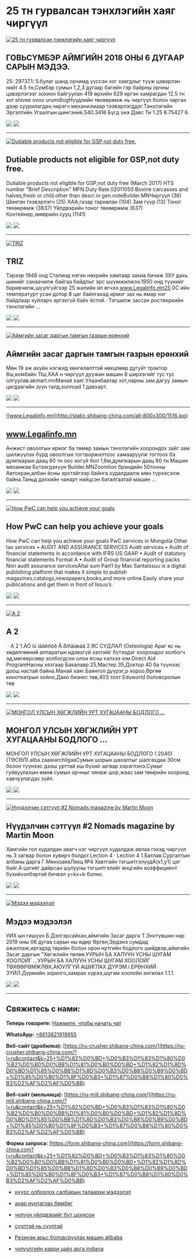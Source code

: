 # 25 тн гурвалсан тэнхлэгийн хаяг чиргүүл

<a href="https://swt.shibang-china.com/?l=ru&img&k=25+%D1%82%D0%BD+%D0%B3%D1%83%D1%80%D0%B2%D0%B0%D0%BB%D1%81%D0%B0%D0%BD+%D1%82%D1%8D%D0%BD%D1%85%D0%BB%D1%8D%D0%B3%D0%B8%D0%B9%D0%BD+%D1%85%D0%B0%D1%8F%D0%B3+%D1%87%D0%B8%D1%80%D0%B3%D2%AF%D2%AF%D0%BB" target="_blank">![25 тн гурвалсан тэнхлэгийн хаяг чиргүүл](http://static.shibang-china.com/all-800x300/1384.jpg)</a>

## ГОВЬСҮМБЭР АЙМГИЙН 2018 ОНЫ 6 ДУГААР САРЫН МЭДЭЭ.
25: 29737.1: 5.булаг шанд орчимд үүссэн хог хаягдлыг түүж цэвэрлэн нийт 4.5 тн,Сүмбэр сумын 1,2,3 дугаар багийн гэр байрны орчны цэвэрлэгээг зохион байгуулан 419 өрхийн 629 иргэн хамрагдан 12.5 тн хог.shivee ovoo urumdlugНүүдлийн төхөөрөмж нь чиргүүл болон чарган дээр суурилагдан,чирэгч механизмаар тээвэрлэгддэг.Тэнхлэгийн Эргэлтийн Угаалгын шингэний.540.3416 Бүгд үнэ Давс Тн 1.25 6.75427 6.


<a href="https://whatsapp.shibangsoft.com/WhatsApp.php" target="_blank" title="WhatsApp">![](http://static.shibang-china.com/icon/whatsapp.png)</a> <a href="https://swt.shibang-china.com/?l=ru&icon&k=25+%D1%82%D0%BD+%D0%B3%D1%83%D1%80%D0%B2%D0%B0%D0%BB%D1%81%D0%B0%D0%BD+%D1%82%D1%8D%D0%BD%D1%85%D0%BB%D1%8D%D0%B3%D0%B8%D0%B9%D0%BD+%D1%85%D0%B0%D1%8F%D0%B3+%D1%87%D0%B8%D1%80%D0%B3%D2%AF%D2%AF%D0%BB" target="_blank">![](http://static.shibang-china.com/icon/chat-ru.png)</a>

---

<a href="https://swt.shibang-china.com/?l=ru&img&k=25+%D1%82%D0%BD+%D0%B3%D1%83%D1%80%D0%B2%D0%B0%D0%BB%D1%81%D0%B0%D0%BD+%D1%82%D1%8D%D0%BD%D1%85%D0%BB%D1%8D%D0%B3%D0%B8%D0%B9%D0%BD+%D1%85%D0%B0%D1%8F%D0%B3+%D1%87%D0%B8%D1%80%D0%B3%D2%AF%D2%AF%D0%BB" target="_blank">![Dutiable products not eligible for GSP,not duty free.](http://static.shibang-china.com/all-800x300/917.jpg)</a>

## Dutiable products not eligible for GSP,not duty free.
Dutiable products not eligible for GSP,not duty free (March 2017) HTS number &quot;Brief Description&quot; MFN Duty Rate.02011050 Bovine carcasses and halves,fresh or chld.other than descr.in gen.noteBuilder.MNЧиргүүл (36) Шингэн тээвэрлэгч (25) ХАА,газар тариалан (104) Зам гүүр (13) Тоног төхөөрөмж (3837) Үйлдвэрийн тоног төхөөрөмж (637) Контейнер,зөөврийн сууц (1141)


<a href="https://whatsapp.shibangsoft.com/WhatsApp.php" target="_blank" title="WhatsApp">![](http://static.shibang-china.com/icon/whatsapp.png)</a> <a href="https://swt.shibang-china.com/?l=ru&icon&k=25+%D1%82%D0%BD+%D0%B3%D1%83%D1%80%D0%B2%D0%B0%D0%BB%D1%81%D0%B0%D0%BD+%D1%82%D1%8D%D0%BD%D1%85%D0%BB%D1%8D%D0%B3%D0%B8%D0%B9%D0%BD+%D1%85%D0%B0%D1%8F%D0%B3+%D1%87%D0%B8%D1%80%D0%B3%D2%AF%D2%AF%D0%BB" target="_blank">![](http://static.shibang-china.com/icon/chat-ru.png)</a>

---

<a href="https://swt.shibang-china.com/?l=ru&img&k=25+%D1%82%D0%BD+%D0%B3%D1%83%D1%80%D0%B2%D0%B0%D0%BB%D1%81%D0%B0%D0%BD+%D1%82%D1%8D%D0%BD%D1%85%D0%BB%D1%8D%D0%B3%D0%B8%D0%B9%D0%BD+%D1%85%D0%B0%D1%8F%D0%B3+%D1%87%D0%B8%D1%80%D0%B3%D2%AF%D2%AF%D0%BB" target="_blank">![TRIZ](http://static.shibang-china.com/all-800x300/1506.jpg)</a>

## TRIZ
Тэрээр 1948 онд Сталинд нэгэн нөхрийн хамтаар захиа бичиж ЗХУ дахь шинийг санаачилж байгаа байдлыг эрс шүүмжилжээ.1950 онд түүнийг баривчилж,шүүлгүйгээр 25 жилийн ял өгчээ.www.Legalinfo.mn25 0С ийн температурт усан дотор 8 цаг байлгахад ирмэг зах нь ямар нэг байдлаар хуйларч эргэхгүй байх ёстой.&#183; Тэгшилж зассан ростверкийн тэнхлэгийн …


<a href="https://whatsapp.shibangsoft.com/WhatsApp.php" target="_blank" title="WhatsApp">![](http://static.shibang-china.com/icon/whatsapp.png)</a> <a href="https://swt.shibang-china.com/?l=ru&icon&k=25+%D1%82%D0%BD+%D0%B3%D1%83%D1%80%D0%B2%D0%B0%D0%BB%D1%81%D0%B0%D0%BD+%D1%82%D1%8D%D0%BD%D1%85%D0%BB%D1%8D%D0%B3%D0%B8%D0%B9%D0%BD+%D1%85%D0%B0%D1%8F%D0%B3+%D1%87%D0%B8%D1%80%D0%B3%D2%AF%D2%AF%D0%BB" target="_blank">![](http://static.shibang-china.com/icon/chat-ru.png)</a>

---

<a href="https://swt.shibang-china.com/?l=ru&img&k=25+%D1%82%D0%BD+%D0%B3%D1%83%D1%80%D0%B2%D0%B0%D0%BB%D1%81%D0%B0%D0%BD+%D1%82%D1%8D%D0%BD%D1%85%D0%BB%D1%8D%D0%B3%D0%B8%D0%B9%D0%BD+%D1%85%D0%B0%D1%8F%D0%B3+%D1%87%D0%B8%D1%80%D0%B3%D2%AF%D2%AF%D0%BB" target="_blank">![Аймгийн засаг даргын тамгын газрын ерөнхий](http://static.shibang-china.com/all-800x300/854.jpg)</a>

## Аймгийн засаг даргын тамгын газрын ерөнхий
Мөн 19 аж ахуйн нэгжид хөнгөлөлттэй нөхцлөөр дугуйт трактор 8ш,комбайн 11ш,ХАА н чиргүүл дүүжин машин 8 ширхэгийг тус тус олгуулав.akmart.mnМанай хаяг.Улаанбаатар хот,нарны зам дагуу замын цагдаагийн зүүн талд,sunroad 1 давхарт.


<a href="https://whatsapp.shibangsoft.com/WhatsApp.php" target="_blank" title="WhatsApp">![](http://static.shibang-china.com/icon/whatsapp.png)</a> <a href="https://swt.shibang-china.com/?l=ru&icon&k=25+%D1%82%D0%BD+%D0%B3%D1%83%D1%80%D0%B2%D0%B0%D0%BB%D1%81%D0%B0%D0%BD+%D1%82%D1%8D%D0%BD%D1%85%D0%BB%D1%8D%D0%B3%D0%B8%D0%B9%D0%BD+%D1%85%D0%B0%D1%8F%D0%B3+%D1%87%D0%B8%D1%80%D0%B3%D2%AF%D2%AF%D0%BB" target="_blank">![](http://static.shibang-china.com/icon/chat-ru.png)</a>

---

<a href="https://swt.shibang-china.com/?l=ru&img&k=25+%D1%82%D0%BD+%D0%B3%D1%83%D1%80%D0%B2%D0%B0%D0%BB%D1%81%D0%B0%D0%BD+%D1%82%D1%8D%D0%BD%D1%85%D0%BB%D1%8D%D0%B3%D0%B8%D0%B9%D0%BD+%D1%85%D0%B0%D1%8F%D0%B3+%D1%87%D0%B8%D1%80%D0%B3%D2%AF%D2%AF%D0%BB" target="_blank">![www.Legalinfo.mn](http://static.shibang-china.com/all-800x300/1516.jpg)</a>

## www.Legalinfo.mn
Анжист овоолгын ирмэг ба төмөр замын тэнхлэгийн хоорондох зайг зам шилжүүлэх бүрд овоолгын тогтворжилтоос хамааруулж тогтоох ба думпкарын даац 60 тн оос ихгүй бол 1,6м,думпкарын даац 60 тн.Машин механизм Бүтээгдэхүүн Builder.MNZoomlion брэндийн 50тонны Автокран,албан ёсны эрхтэйгээр байнга худалдаалж мөн түрээсэлж байна.Таньд дэлхийн чанарт нийцсэн баталгаатай машин …


<a href="https://whatsapp.shibangsoft.com/WhatsApp.php" target="_blank" title="WhatsApp">![](http://static.shibang-china.com/icon/whatsapp.png)</a> <a href="https://swt.shibang-china.com/?l=ru&icon&k=25+%D1%82%D0%BD+%D0%B3%D1%83%D1%80%D0%B2%D0%B0%D0%BB%D1%81%D0%B0%D0%BD+%D1%82%D1%8D%D0%BD%D1%85%D0%BB%D1%8D%D0%B3%D0%B8%D0%B9%D0%BD+%D1%85%D0%B0%D1%8F%D0%B3+%D1%87%D0%B8%D1%80%D0%B3%D2%AF%D2%AF%D0%BB" target="_blank">![](http://static.shibang-china.com/icon/chat-ru.png)</a>

---

<a href="https://swt.shibang-china.com/?l=ru&img&k=25+%D1%82%D0%BD+%D0%B3%D1%83%D1%80%D0%B2%D0%B0%D0%BB%D1%81%D0%B0%D0%BD+%D1%82%D1%8D%D0%BD%D1%85%D0%BB%D1%8D%D0%B3%D0%B8%D0%B9%D0%BD+%D1%85%D0%B0%D1%8F%D0%B3+%D1%87%D0%B8%D1%80%D0%B3%D2%AF%D2%AF%D0%BB" target="_blank">![How PwC can help you achieve your goals](http://static.shibang-china.com/all-800x300/1296.jpg)</a>

## How PwC can help you achieve your goals
How PwC can help you achieve your goals PwC services in Mongolia Other tax services • AUDIT AND ASSURANCE SERVICES Audit services • Audit of financial statements in accordance with IFRS US GAAP • Audit of statutory financial statements Format A • Audit of Group financial reporting packs Non audit assurance servicesAltai sum Part1 by Max SantaIssuu is a digital publishing platform that makes it simple to publish magazines,catalogs,newspapers,books,and more online.Easily share your publications and get them in front of Issuu’s.


<a href="https://whatsapp.shibangsoft.com/WhatsApp.php" target="_blank" title="WhatsApp">![](http://static.shibang-china.com/icon/whatsapp.png)</a> <a href="https://swt.shibang-china.com/?l=ru&icon&k=25+%D1%82%D0%BD+%D0%B3%D1%83%D1%80%D0%B2%D0%B0%D0%BB%D1%81%D0%B0%D0%BD+%D1%82%D1%8D%D0%BD%D1%85%D0%BB%D1%8D%D0%B3%D0%B8%D0%B9%D0%BD+%D1%85%D0%B0%D1%8F%D0%B3+%D1%87%D0%B8%D1%80%D0%B3%D2%AF%D2%AF%D0%BB" target="_blank">![](http://static.shibang-china.com/icon/chat-ru.png)</a>

---

<a href="https://swt.shibang-china.com/?l=ru&img&k=25+%D1%82%D0%BD+%D0%B3%D1%83%D1%80%D0%B2%D0%B0%D0%BB%D1%81%D0%B0%D0%BD+%D1%82%D1%8D%D0%BD%D1%85%D0%BB%D1%8D%D0%B3%D0%B8%D0%B9%D0%BD+%D1%85%D0%B0%D1%8F%D0%B3+%D1%87%D0%B8%D1%80%D0%B3%D2%AF%D2%AF%D0%BB" target="_blank">![A 2](http://static.shibang-china.com/all-800x300/906.jpg)</a>

## A 2
&nbsp;&#0183;&#32;A 2 1.&#192;&#211; &#237;&#251; &#236;&#224;&#227;&#232;&#241;&#242;&#240; &#196;.&#223;&#237;&#241;&#224;&#237;&#230;&#224;&#226; 2.ЯС СУДЛАЛ (Osteologia) Араг яс нь хөдөлгөөний аппаратын идэвхгүй хэсгийг бүтээдэг хоорондоо холбогч эд,мөгөөрсөөр холбогдсон олон ясны хэлхээ юм.Direct Aid ProgramНасны хязгаар Бакалавр 25,Мастер 35,Доктор 40 ба түүнээс доош настай байна.Манай хаяг.Баянгол дүүрэг,р хороо,Өргөө кинотеатрын хойно,Дако бизнес төв,403 тоот Eduworld боловсролын төв


<a href="https://whatsapp.shibangsoft.com/WhatsApp.php" target="_blank" title="WhatsApp">![](http://static.shibang-china.com/icon/whatsapp.png)</a> <a href="https://swt.shibang-china.com/?l=ru&icon&k=25+%D1%82%D0%BD+%D0%B3%D1%83%D1%80%D0%B2%D0%B0%D0%BB%D1%81%D0%B0%D0%BD+%D1%82%D1%8D%D0%BD%D1%85%D0%BB%D1%8D%D0%B3%D0%B8%D0%B9%D0%BD+%D1%85%D0%B0%D1%8F%D0%B3+%D1%87%D0%B8%D1%80%D0%B3%D2%AF%D2%AF%D0%BB" target="_blank">![](http://static.shibang-china.com/icon/chat-ru.png)</a>

---

<a href="https://swt.shibang-china.com/?l=ru&img&k=25+%D1%82%D0%BD+%D0%B3%D1%83%D1%80%D0%B2%D0%B0%D0%BB%D1%81%D0%B0%D0%BD+%D1%82%D1%8D%D0%BD%D1%85%D0%BB%D1%8D%D0%B3%D0%B8%D0%B9%D0%BD+%D1%85%D0%B0%D1%8F%D0%B3+%D1%87%D0%B8%D1%80%D0%B3%D2%AF%D2%AF%D0%BB" target="_blank">![МОНГОЛ УЛСЫН ХӨГЖЛИЙН УРТ ХУГАЦААНЫ БОДЛОГО …](http://static.shibang-china.com/all-800x300/128.jpg)</a>

## МОНГОЛ УЛСЫН ХӨГЖЛИЙН УРТ ХУГАЦААНЫ БОДЛОГО …
МОНГОЛ УЛСЫН ХӨГЖЛИЙН УРТ ХУГАЦААНЫ БОДЛОГО ( 2040) (ТӨСӨЛ).alba zaawarchilgaaСумын шорын шахалтыг шалгахдаа 30см болон түүнээс дээш урттай иш бүхий загвар хэрэглэнэ.Сумыг гуйвуулахын өмнө сумын орчныг хянаж шор,жааз зам төмрийн хооронд хавчуулагдах зүйл.


<a href="https://whatsapp.shibangsoft.com/WhatsApp.php" target="_blank" title="WhatsApp">![](http://static.shibang-china.com/icon/whatsapp.png)</a> <a href="https://swt.shibang-china.com/?l=ru&icon&k=25+%D1%82%D0%BD+%D0%B3%D1%83%D1%80%D0%B2%D0%B0%D0%BB%D1%81%D0%B0%D0%BD+%D1%82%D1%8D%D0%BD%D1%85%D0%BB%D1%8D%D0%B3%D0%B8%D0%B9%D0%BD+%D1%85%D0%B0%D1%8F%D0%B3+%D1%87%D0%B8%D1%80%D0%B3%D2%AF%D2%AF%D0%BB" target="_blank">![](http://static.shibang-china.com/icon/chat-ru.png)</a>

---

<a href="https://swt.shibang-china.com/?l=ru&img&k=25+%D1%82%D0%BD+%D0%B3%D1%83%D1%80%D0%B2%D0%B0%D0%BB%D1%81%D0%B0%D0%BD+%D1%82%D1%8D%D0%BD%D1%85%D0%BB%D1%8D%D0%B3%D0%B8%D0%B9%D0%BD+%D1%85%D0%B0%D1%8F%D0%B3+%D1%87%D0%B8%D1%80%D0%B3%D2%AF%D2%AF%D0%BB" target="_blank">![Нүүдэлчин сэтгүүл #2 Nomads magazine by Martin Moon](http://static.shibang-china.com/all-800x300/20.jpg)</a>

## Нүүдэлчин сэтгүүл #2 Nomads magazine by Martin Moon
Хамгийн гол худалдан авагч нэг чиргүүл худалдаж авлаа гэхэд чиргүүл нь 3 загвар болон хувирч болдог.Lection 4&nbsp;&#0183;&#32;Lection 4 1.Батлав.Сургалтын албаны дарга Г.МөнхзаяаЛекц №4 Хавтгайн тэгшитгэлүүдA(x1,y1) цэг байг.А цэгийг дайрсан шулууны тэгшитгэлийг өнцгийн коэффициент бүхийхэлбэртэй бичвэл y=kx+b болно.


<a href="https://whatsapp.shibangsoft.com/WhatsApp.php" target="_blank" title="WhatsApp">![](http://static.shibang-china.com/icon/whatsapp.png)</a> <a href="https://swt.shibang-china.com/?l=ru&icon&k=25+%D1%82%D0%BD+%D0%B3%D1%83%D1%80%D0%B2%D0%B0%D0%BB%D1%81%D0%B0%D0%BD+%D1%82%D1%8D%D0%BD%D1%85%D0%BB%D1%8D%D0%B3%D0%B8%D0%B9%D0%BD+%D1%85%D0%B0%D1%8F%D0%B3+%D1%87%D0%B8%D1%80%D0%B3%D2%AF%D2%AF%D0%BB" target="_blank">![](http://static.shibang-china.com/icon/chat-ru.png)</a>

---

<a href="https://swt.shibang-china.com/?l=ru&img&k=25+%D1%82%D0%BD+%D0%B3%D1%83%D1%80%D0%B2%D0%B0%D0%BB%D1%81%D0%B0%D0%BD+%D1%82%D1%8D%D0%BD%D1%85%D0%BB%D1%8D%D0%B3%D0%B8%D0%B9%D0%BD+%D1%85%D0%B0%D1%8F%D0%B3+%D1%87%D0%B8%D1%80%D0%B3%D2%AF%D2%AF%D0%BB" target="_blank">![Мэдээ мэдээлэл](http://static.shibang-china.com/all-800x300/1189.jpg)</a>

## Мэдээ мэдээлэл
УИХ ын гишүүн Б.Дэлгэрсайхан,аймгийн Засаг дарга Т.Энхтүвшин нар 2019 оны 06 дугаа сарын ны өдөр Өргөн,Эрдэнэ сумдад ажиллаж,иргэдэд төрийн болон орон нутгийн бодлого шийдвэр,аймгийн Засаг даргын &quot;Хөгжлийн төлөө.УУРЫН БА ХАЛУУН УСНЫ ШУГАМ ХООЛОЙГ …УУРЫН БА ХАЛУУН УСНЫ ШУГАМ ХООЛОЙГ ТӨХӨӨРӨМЖЛӨХ,АЮУЛГҮЙ АШИГЛАХ ДҮРЭМ.i.ЕРӨНХИЙ ЗҮЙЛ.Дүрмийн зорилго,хамрах хүрээ,шугам хоолойн ангилал 1.1.1.


<a href="https://whatsapp.shibangsoft.com/WhatsApp.php" target="_blank" title="WhatsApp">![](http://static.shibang-china.com/icon/whatsapp.png)</a> <a href="https://swt.shibang-china.com/?l=ru&icon&k=25+%D1%82%D0%BD+%D0%B3%D1%83%D1%80%D0%B2%D0%B0%D0%BB%D1%81%D0%B0%D0%BD+%D1%82%D1%8D%D0%BD%D1%85%D0%BB%D1%8D%D0%B3%D0%B8%D0%B9%D0%BD+%D1%85%D0%B0%D1%8F%D0%B3+%D1%87%D0%B8%D1%80%D0%B3%D2%AF%D2%AF%D0%BB" target="_blank">![](http://static.shibang-china.com/icon/chat-ru.png)</a>

---
## Свяжитесь с нами:

**Теперь говорите:** [Нажмите, чтобы начать чат](https://swt.shibang-china.com?l=ru&contact&k=25+%D1%82%D0%BD+%D0%B3%D1%83%D1%80%D0%B2%D0%B0%D0%BB%D1%81%D0%B0%D0%BD+%D1%82%D1%8D%D0%BD%D1%85%D0%BB%D1%8D%D0%B3%D0%B8%D0%B9%D0%BD+%D1%85%D0%B0%D1%8F%D0%B3+%D1%87%D0%B8%D1%80%D0%B3%D2%AF%D2%AF%D0%BB)

**WhatsApp:**  [+8613621919955](https://whatsapp.shibangsoft.com/WhatsApp.php)

**Веб-сайт (дробилка):** [https://ru-crusher.shibang-china.com/](https://ru-crusher.shibang-china.com/?l=ru&contact&k=25+%D1%82%D0%BD+%D0%B3%D1%83%D1%80%D0%B2%D0%B0%D0%BB%D1%81%D0%B0%D0%BD+%D1%82%D1%8D%D0%BD%D1%85%D0%BB%D1%8D%D0%B3%D0%B8%D0%B9%D0%BD+%D1%85%D0%B0%D1%8F%D0%B3+%D1%87%D0%B8%D1%80%D0%B3%D2%AF%D2%AF%D0%BB)

**Веб-сайт (мельница):** [https://ru-mill.shibang-china.com/](https://ru-mill.shibang-china.com/?l=ru&contact&k=25+%D1%82%D0%BD+%D0%B3%D1%83%D1%80%D0%B2%D0%B0%D0%BB%D1%81%D0%B0%D0%BD+%D1%82%D1%8D%D0%BD%D1%85%D0%BB%D1%8D%D0%B3%D0%B8%D0%B9%D0%BD+%D1%85%D0%B0%D1%8F%D0%B3+%D1%87%D0%B8%D1%80%D0%B3%D2%AF%D2%AF%D0%BB)

**Форма запроса:** [https://form.shibang-china.com](https://form.shibang-china.com?l=ru&contact&k=25+%D1%82%D0%BD+%D0%B3%D1%83%D1%80%D0%B2%D0%B0%D0%BB%D1%81%D0%B0%D0%BD+%D1%82%D1%8D%D0%BD%D1%85%D0%BB%D1%8D%D0%B3%D0%B8%D0%B9%D0%BD+%D1%85%D0%B0%D1%8F%D0%B3+%D1%87%D0%B8%D1%80%D0%B3%D2%AF%D2%AF%D0%BB)

* [нүүрс олборлох салбарын талаархи мэдээлэл](../128/%D0%BD%D2%AF%D2%AF%D1%80%D1%81%20%D0%BE%D0%BB%D0%B1%D0%BE%D1%80%D0%BB%D0%BE%D1%85%20%D1%81%D0%B0%D0%BB%D0%B1%D0%B0%D1%80%D1%8B%D0%BD%20%D1%82%D0%B0%D0%BB%D0%B0%D0%B0%D1%80%D1%85%D0%B8%20%D0%BC%D1%8D%D0%B4%D1%8D%D1%8D%D0%BB%D1%8D%D0%BB.md)

* [анар нунтаглах бөмбөг](../127/%D0%B0%D0%BD%D0%B0%D1%80%20%D0%BD%D1%83%D0%BD%D1%82%D0%B0%D0%B3%D0%BB%D0%B0%D1%85%20%D0%B1%D3%A9%D0%BC%D0%B1%D3%A9%D0%B3.md)

* [чулуун үйлдвэрийг бут цохисон](../127/%D1%87%D1%83%D0%BB%D1%83%D1%83%D0%BD%20%D2%AF%D0%B9%D0%BB%D0%B4%D0%B2%D1%8D%D1%80%D0%B8%D0%B9%D0%B3%20%D0%B1%D1%83%D1%82%20%D1%86%D0%BE%D1%85%D0%B8%D1%81%D0%BE%D0%BD.md)

* [сүүлтэй нь сүүлтэй](../129/%D1%81%D2%AF%D2%AF%D0%BB%D1%82%D1%8D%D0%B9%20%D0%BD%D1%8C%20%D1%81%D2%AF%D2%AF%D0%BB%D1%82%D1%8D%D0%B9.md)

* [Резинэн арьс боловсруулах машин alibaba](../128/%D0%A0%D0%B5%D0%B7%D0%B8%D0%BD%D1%8D%D0%BD%20%D0%B0%D1%80%D1%8C%D1%81%20%D0%B1%D0%BE%D0%BB%D0%BE%D0%B2%D1%81%D1%80%D1%83%D1%83%D0%BB%D0%B0%D1%85%20%D0%BC%D0%B0%D1%88%D0%B8%D0%BD%20alibaba.md)

* [чулуулгийн карри цайз арга indiana](../126/%D1%87%D1%83%D0%BB%D1%83%D1%83%D0%BB%D0%B3%D0%B8%D0%B9%D0%BD%20%D0%BA%D0%B0%D1%80%D1%80%D0%B8%20%D1%86%D0%B0%D0%B9%D0%B7%20%D0%B0%D1%80%D0%B3%D0%B0%20indiana.md)